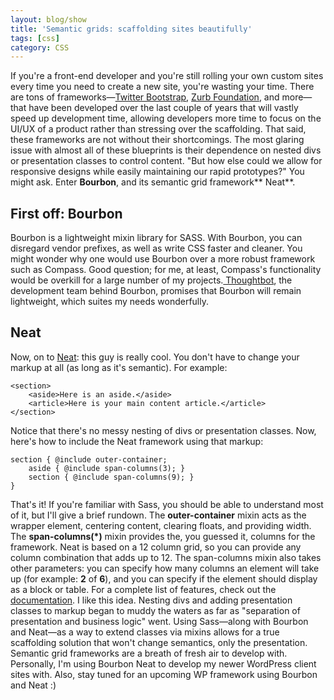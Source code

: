 ```yaml
---
layout: blog/show
title: 'Semantic grids: scaffolding sites beautifully'
tags: [css]
category: CSS
---
```

If you're a front-end developer and you're still rolling your own custom sites every time you need to create a new site, you're wasting your time. There are tons of frameworks—[Twitter Bootstrap](http://twitter.github.io/bootstrap/ "Twitter Bootstrap"), [Zurb Foundation](http://foundation.zurb.com/ "Foundation"), and more—that have been developed over the last couple of years that will vastly speed up development time, allowing developers more time to focus on the UI/UX of a product rather than stressing over the scaffolding. That said, these frameworks are not without their shortcomings. The most glaring issue with almost all of these blueprints is their dependence on nested divs or presentation classes to control content. "But how else could we allow for responsive designs while easily maintaining our rapid prototypes?" You might ask. Enter **Bourbon**, and its semantic grid framework** Neat**.

## First off: Bourbon

Bourbon is a lightweight mixin library for SASS. With Bourbon, you can disregard vendor prefixes, as well as write CSS faster and cleaner. You might wonder why one would use Bourbon over a more robust framework such as Compass. Good question; for me, at least, Compass's functionality would be overkill for a large number of my projects.[ Thoughtbot](http://www.thoughtbot.com/ "Thoughtbot"), the development team behind Bourbon, promises that Bourbon will remain lightweight, which suites my needs wonderfully.

## Neat

Now, on to [Neat](http://neat.bourbon.io/ "Bourbon Neat"): this guy is really cool. You don't have to change your markup at all (as long as it's semantic). For example:

~~~
<section>
	<aside>Here is an aside.</aside>
    <article>Here is your main content article.</article>
</section>
~~~

Notice that there's no messy nesting of divs or presentation classes. Now, here's how to include the Neat framework using that markup:

~~~
section { @include outer-container;
	aside { @include span-columns(3); }
    section { @include span-columns(9); }
}
~~~

That's it! If you're familiar with Sass, you should be able to understand most of it, but I'll give a brief rundown. The **outer-container** mixin acts as the wrapper element, centering content, clearing floats, and providing width. The **span-columns(\*)** mixin provides the, you guessed it, columns for the framework. Neat is based on a 12 column grid, so you can provide any column combination that adds up to 12. The span-columns mixin also takes other parameters: you can specify how many columns an element will take up (for example: **2** of **6**), and you can specify if the element should display as a block or table. For a complete list of features, check out the [documentation](http://neat.bourbon.io/docs/ "Bourbon Neat - Documentation"). I like this idea. Nesting divs and adding presentation classes to markup began to muddy the waters as far as "separation of presentation and business logic" went. Using Sass—along with Bourbon and Neat—as a way to extend classes via mixins allows for a true scaffolding solution that won't change semantics, only the presentation. Semantic grid frameworks are a breath of fresh air to develop with. Personally, I'm using Bourbon Neat to develop my newer WordPress client sites with. Also, stay tuned for an upcoming WP framework using Bourbon and Neat :)
